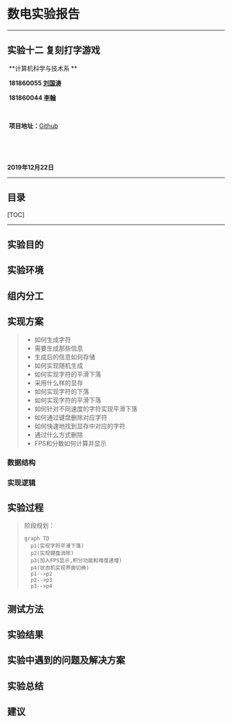 # 数电实验报告



---

## 实验十二				复刻打字游戏







​												**计算机科学与技术系     **



​												**181860055 		[刘国涛](https://github.com/youngstudent2)**  

​												**181860044		 [李翰](https://github.com/Eternity-AIBN)** 



​									

​				**项目地址：**[Github](https://github.com/Digital-circuits-team/Final-DC-exp)



​									

​		





**2019年12月22日**					









------





## 目录







[TOC]













---



## 实验目的

## 实验环境



## 组内分工

## 实现方案

>- 如何生成字符
>  - 需要生成那些信息
>  - 生成后的信息如何存储
>  - 如何实现随机生成
>- 如何实现字符的平滑下落
>  - 采用什么样的显存
>  - 如何实现字符的下落
>  - 如何实现字符的平滑下落
>  - 如何针对不同速度的字符实现平滑下落
>- 如何通过键盘删除对应字符
>  - 如何快速地找到显存中对应的字符
>  - 通过什么方式删除
>- FPS和分数如何计算并显示
>
>

###  数据结构

### 实现逻辑

## 实验过程

>阶段规划：
>
>```mermaid
>graph TD
>	p1(实现字符平滑下落)
>	p2(实现键盘消除)
>	p3(加入FPS显示,积分功能和难度递增)
>	p4(状态机实现界面切换)
>	p1-->p2
>	p2-->p3
>	p3-->p4
>```
>

## 测试方法

## 实验结果

## 实验中遇到的问题及解决方案

## 实验总结

## 建议

